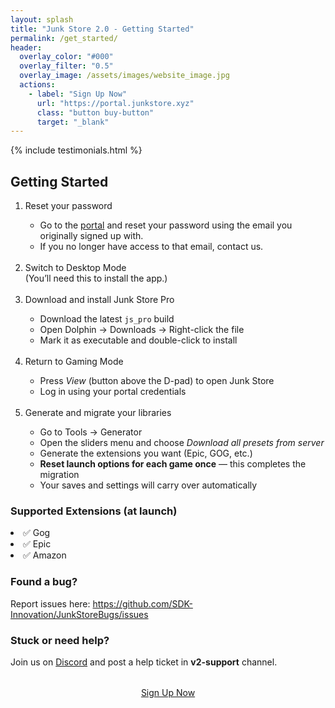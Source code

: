 ```yaml
---
layout: splash
title: "Junk Store 2.0 - Getting Started"
permalink: /get_started/
header:
  overlay_color: "#000"
  overlay_filter: "0.5"
  overlay_image: /assets/images/website_image.jpg
  actions:
    - label: "Sign Up Now"
      url: "https://portal.junkstore.xyz"
      class: "button buy-button"
      target: "_blank"
---
```

<div class="spacer mt-4"></div>

{% include testimonials.html %}

<h2>Getting Started</h2>
  <ol>
    <li>Reset your password</li>
    <ul>
    <li>Go to the <a href="https://portal.junkstore.xyz" target="_blank" rel="noopener">portal</a> and reset your password using the email you originally signed up with.</li>
    <li>If you no longer have access to that email, contact us.</li>
    </ul>
    <br>
    <li>Switch to Desktop Mode</li>
 (You’ll need this to install the app.)<br><br>
<li>Download and install Junk Store Pro</li>
<ul>
    <li>Download the latest <code>js_pro</code> build</li>
    <li>Open Dolphin → Downloads → Right-click the file</li>
    <li>Mark it as executable and double-click to install</li>
</ul>
<br>
<li>Return to Gaming Mode</li>
<ul>
    <li>Press <em>View</em> (button above the D-pad) to open Junk Store</li>
    <li>Log in using your portal credentials</li>
</ul>
<br>
<li>Generate and migrate your libraries</li>
<ul>
    <li>Go to Tools → Generator</li>
    <li>Open the sliders menu and choose <em>Download all presets from server</em></li>
    <li>Generate the extensions you want (Epic, GOG, etc.)</li>
    <li><strong>Reset launch options for each game once</strong> — this completes the migration</li>
    <li>Your saves and settings will carry over automatically</li>
</ul>
</ol>

<h3>Supported Extensions (at launch)</h3>
<p></p>
<li>✅ Gog</li>
<li>✅ Epic</li>
<li>✅ Amazon</li>

<h3>Found a bug?</h3>
<p></p>
Report issues here:
 <a href="https://github.com/SDK-Innovation/JunkStoreBugs/issues" target="_blank" rel="noopener">https://github.com/SDK-Innovation/JunkStoreBugs/issues</a>

<h3>Stuck or need help?</h3>
Join us on <a href="https://discord.gg/6mRUhR6Teh" target="_blank">Discord</a> and post a help ticket in <strong>v2-support</strong> channel.

<div style="text-align: center; margin-top: 2rem;">
  <a href="https://portal.junkstore.xyz" target="_blank" rel="noopener" class="button buy-button">Sign Up Now</a>
</div>
